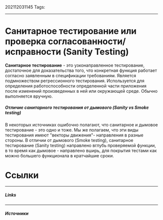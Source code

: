 202112031145
Tags:
___
# Санитарное тестирование или проверка согласованности/исправности **(Sanity Testing)**

**Санитарное тестирование** - это узконаправленное тестирование, достаточное для доказательства того, что конкретная функция работает согласно заявленным в спецификации требованиям. Является подмножеством регрессионного тестирования. Используется для определения работоспособности определенной части приложения после изменений произведенных в ней или окружающей среде. Обычно выполняется вручную.

##### Отличие санитарного тестирования от дымового (Sanity vs Smoke testing)

В некоторых источниках ошибочно полагают, что санитарное и дымовое тестирование - это одно и тоже. Мы же полагаем, что эти виды тестирования имеют "векторы движения"- направления в разные стороны. В отличии от дымового (Smoke testing), санитарное тестирование (Sanity testing) направлено вглубь проверяемой функции, в то время как дымовое - направлено вширь, для покрытия тестами как можно большего функционала в кратчайшие сроки.



# Ссылки
___
##### Links


---
##### Источники
